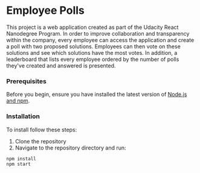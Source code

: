 # Employee Polls 

This project is a web application created as part of the Udacity React Nanodegree Program. In order to improve collaboration and transparency within the company, every employee can access the application and create a poll with two proposed solutions. Employees can then vote on these solutions and see which solutions have the most votes. In addition, a leaderboard that lists every employee ordered by the number of polls they've created and answered is presented.

### Prerequisites

Before you begin, ensure you have installed the latest version of [Node.js and npm](https://nodejs.org/en/download/).

### Installation

To install follow these steps:

1. Clone the repository
2. Navigate to the repository directory and run:

```bash
npm install
npm start
```